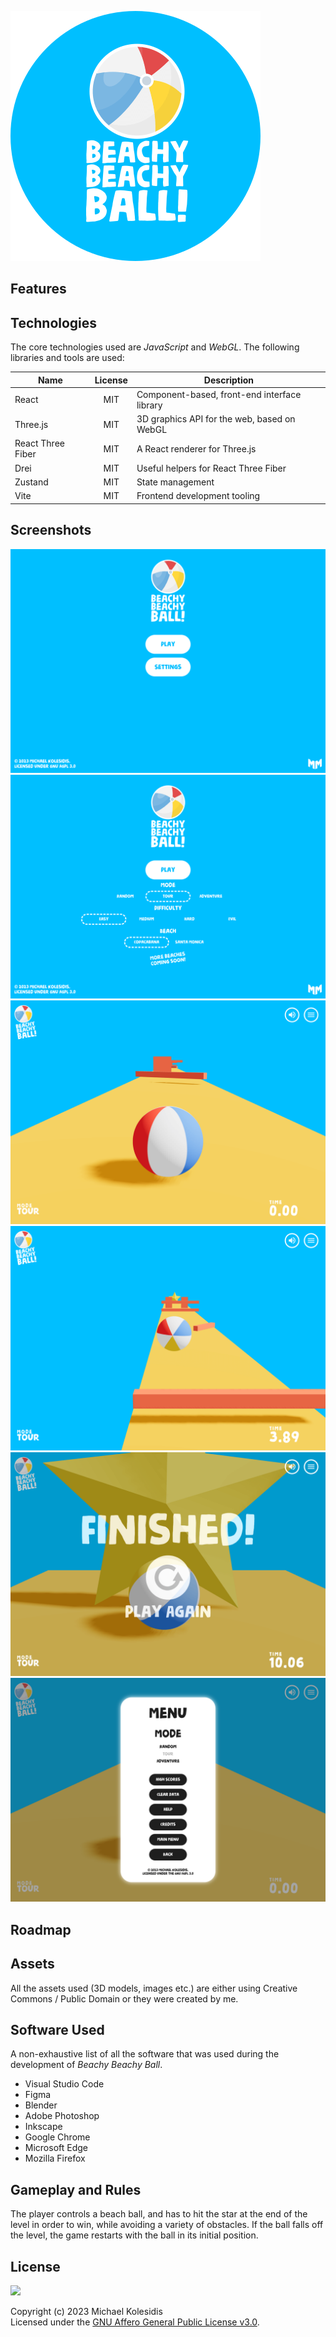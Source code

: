 ![Beachy Beachy Ball Logo](./images/logo_bg_blue.png)

## Features

## Technologies

The core technologies used are _JavaScript_ and _WebGL_. The following libraries and tools are used:

| Name              | License | Description                                  |
| ----------------- | :-----: | -------------------------------------------- |
| React             |   MIT   | Component-based, front-end interface library |
| Three.js          |   MIT   | 3D graphics API for the web, based on WebGL  |
| React Three Fiber |   MIT   | A React renderer for Three.js                |
| Drei              |   MIT   | Useful helpers for React Three Fiber         |
| Zustand           |   MIT   | State management                             |
| Vite              |   MIT   | Frontend development tooling                 |

## Screenshots

![Screenshot](./screenshots/screenshot_001.png)
![Screenshot](./screenshots/screenshot_002.png)
![Screenshot](./screenshots/screenshot_003.png)
![Screenshot](./screenshots/screenshot_004.png)
![Screenshot](./screenshots/screenshot_005.png)
![Screenshot](./screenshots/screenshot_006.png)

## Roadmap

## Assets

All the assets used (3D models, images etc.) are either using Creative Commons / Public Domain or they were created by me.

## Software Used

A non-exhaustive list of all the software that was used during the development of _Beachy Beachy Ball_.

- Visual Studio Code
- Figma
- Blender
- Adobe Photoshop
- Inkscape
- Google Chrome
- Microsoft Edge
- Mozilla Firefox

## Gameplay and Rules

The player controls a beach ball, and has to hit the star at the end of the level in order to win, while avoiding a variety of obstacles. If the ball falls off the level, the game restarts with the ball in its initial position.

## License

<a href="https://www.gnu.org/licenses/agpl-3.0.html"><img src="https://upload.wikimedia.org/wikipedia/commons/0/06/AGPLv3_Logo.svg" height="100px" /></a>

Copyright (c) 2023 Michael Kolesidis<br>
Licensed under the [GNU Affero General Public License v3.0](https://www.gnu.org/licenses/agpl-3.0.html).
